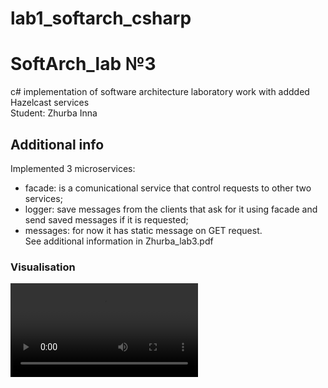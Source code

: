 # lab1_softarch_csharp
# SoftArch_lab №3
c# implementation of software architecture laboratory work with addded Hazelcast services <br>
Student: Zhurba Inna <br>

## Additional info

Implemented 3 microservices: <br>
- facade: is a comunicational service that control requests to other two services; <br>
- logger: save messages from the clients that ask for it using facade and send saved messages if it is requested; <br>
- messages: for now it has static message on GET request.  <br>
See additional information in Zhurba_lab3.pdf <br>

### Visualisation

![alt text](visualization.mov)
